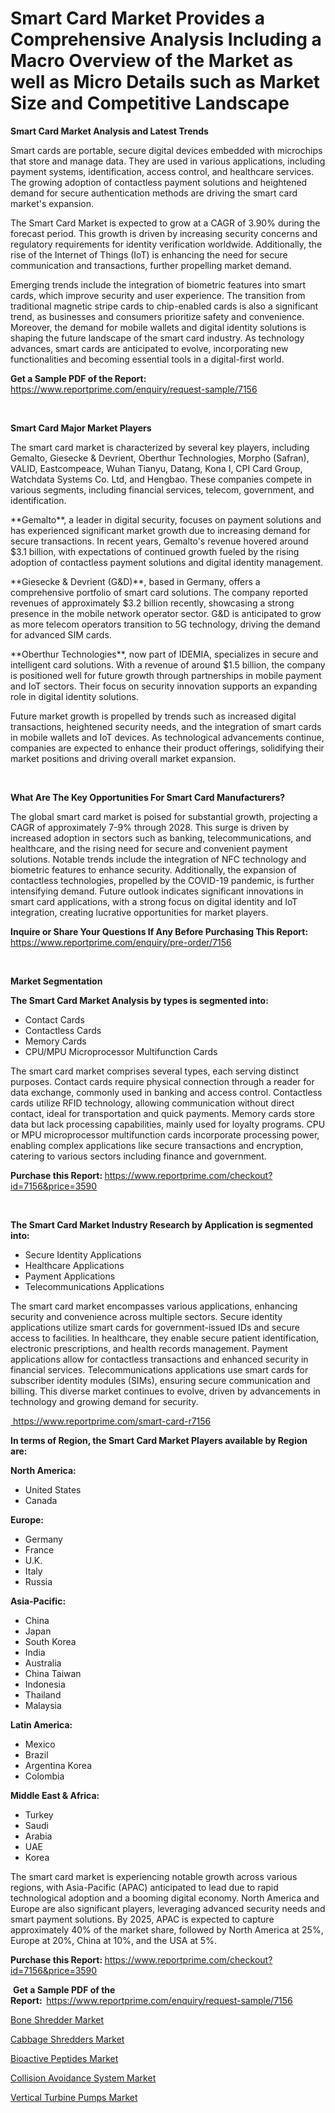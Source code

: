 <p><h1>Smart Card Market Provides a Comprehensive Analysis Including a Macro Overview of the Market as well as Micro Details such as Market Size and Competitive Landscape</h1></p><p><strong>Smart Card Market Analysis and Latest Trends</strong></p>
<p><p>Smart cards are portable, secure digital devices embedded with microchips that store and manage data. They are used in various applications, including payment systems, identification, access control, and healthcare services. The growing adoption of contactless payment solutions and heightened demand for secure authentication methods are driving the smart card market's expansion.</p><p>The Smart Card Market is expected to grow at a CAGR of 3.90% during the forecast period. This growth is driven by increasing security concerns and regulatory requirements for identity verification worldwide. Additionally, the rise of the Internet of Things (IoT) is enhancing the need for secure communication and transactions, further propelling market demand. </p><p>Emerging trends include the integration of biometric features into smart cards, which improve security and user experience. The transition from traditional magnetic stripe cards to chip-enabled cards is also a significant trend, as businesses and consumers prioritize safety and convenience. Moreover, the demand for mobile wallets and digital identity solutions is shaping the future landscape of the smart card industry. As technology advances, smart cards are anticipated to evolve, incorporating new functionalities and becoming essential tools in a digital-first world.</p></p>
<p><strong>Get a Sample PDF of the Report:&nbsp;</strong> <a href="https://www.reportprime.com/enquiry/request-sample/7156">https://www.reportprime.com/enquiry/request-sample/7156</a></p>
<p>&nbsp;</p>
<p><strong>Smart Card Major Market Players</strong></p>
<p><p>The smart card market is characterized by several key players, including Gemalto, Giesecke & Devrient, Oberthur Technologies, Morpho (Safran), VALID, Eastcompeace, Wuhan Tianyu, Datang, Kona I, CPI Card Group, Watchdata Systems Co. Ltd, and Hengbao. These companies compete in various segments, including financial services, telecom, government, and identification.</p><p>**Gemalto**, a leader in digital security, focuses on payment solutions and has experienced significant market growth due to increasing demand for secure transactions. In recent years, Gemalto's revenue hovered around $3.1 billion, with expectations of continued growth fueled by the rising adoption of contactless payment solutions and digital identity management.</p><p>**Giesecke & Devrient (G&D)**, based in Germany, offers a comprehensive portfolio of smart card solutions. The company reported revenues of approximately $3.2 billion recently, showcasing a strong presence in the mobile network operator sector. G&D is anticipated to grow as more telecom operators transition to 5G technology, driving the demand for advanced SIM cards.</p><p>**Oberthur Technologies**, now part of IDEMIA, specializes in secure and intelligent card solutions. With a revenue of around $1.5 billion, the company is positioned well for future growth through partnerships in mobile payment and IoT sectors. Their focus on security innovation supports an expanding role in digital identity solutions.</p><p>Future market growth is propelled by trends such as increased digital transactions, heightened security needs, and the integration of smart cards in mobile wallets and IoT devices. As technological advancements continue, companies are expected to enhance their product offerings, solidifying their market positions and driving overall market expansion.</p></p>
<p>&nbsp;</p>
<p><strong>What Are The Key Opportunities For Smart Card Manufacturers?</strong></p>
<p><p>The global smart card market is poised for substantial growth, projecting a CAGR of approximately 7-9% through 2028. This surge is driven by increased adoption in sectors such as banking, telecommunications, and healthcare, and the rising need for secure and convenient payment solutions. Notable trends include the integration of NFC technology and biometric features to enhance security. Additionally, the expansion of contactless technologies, propelled by the COVID-19 pandemic, is further intensifying demand. Future outlook indicates significant innovations in smart card applications, with a strong focus on digital identity and IoT integration, creating lucrative opportunities for market players.</p></p>
<p><strong>Inquire or Share Your Questions If Any Before Purchasing This Report:</strong> <a href="https://www.reportprime.com/enquiry/pre-order/7156">https://www.reportprime.com/enquiry/pre-order/7156</a></p>
<p>&nbsp;</p>
<p><strong>Market Segmentation</strong></p>
<p><strong>The Smart Card Market Analysis by types is segmented into:</strong></p>
<p><ul><li>Contact Cards</li><li>Contactless Cards</li><li>Memory Cards</li><li>CPU/MPU Microprocessor Multifunction Cards</li></ul></p>
<p><p>The smart card market comprises several types, each serving distinct purposes. Contact cards require physical connection through a reader for data exchange, commonly used in banking and access control. Contactless cards utilize RFID technology, allowing communication without direct contact, ideal for transportation and quick payments. Memory cards store data but lack processing capabilities, mainly used for loyalty programs. CPU or MPU microprocessor multifunction cards incorporate processing power, enabling complex applications like secure transactions and encryption, catering to various sectors including finance and government.</p></p>
<p><strong>Purchase this Report:&nbsp;</strong><a href="https://www.reportprime.com/checkout?id=7156&price=3590">https://www.reportprime.com/checkout?id=7156&price=3590</a></p>
<p>&nbsp;</p>
<p><strong>The Smart Card Market Industry Research by Application is segmented into:</strong></p>
<p><ul><li>Secure Identity Applications</li><li>Healthcare Applications</li><li>Payment Applications</li><li>Telecommunications Applications</li></ul></p>
<p><p>The smart card market encompasses various applications, enhancing security and convenience across multiple sectors. Secure identity applications utilize smart cards for government-issued IDs and secure access to facilities. In healthcare, they enable secure patient identification, electronic prescriptions, and health records management. Payment applications allow for contactless transactions and enhanced security in financial services. Telecommunications applications use smart cards for subscriber identity modules (SIMs), ensuring secure communication and billing. This diverse market continues to evolve, driven by advancements in technology and growing demand for security.</p></p>
<p><a href="https://www.reportprime.com/smart-card-r7156">&nbsp;https://www.reportprime.com/smart-card-r7156</a></p>
<p><strong>In terms of Region, the Smart Card Market Players available by Region are:</strong></p>
<p>
    <p> <strong> North America: </strong>
        <ul>
            <li>United States</li>
            <li>Canada</li>
        </ul>
        </p> 
    <p> <strong> Europe: </strong>
        <ul>
            <li>Germany</li>
            <li>France</li>
            <li>U.K.</li>
            <li>Italy</li>
            <li>Russia</li>
        </ul>
        </p> 
    <p> <strong> Asia-Pacific: </strong>
        <ul>
            <li>China</li>
            <li>Japan</li>
            <li>South Korea</li>
            <li>India</li>
            <li>Australia</li>
            <li>China Taiwan</li>
            <li>Indonesia</li>
            <li>Thailand</li>
            <li>Malaysia</li>
        </ul>
        </p> 
    <p> <strong> Latin America: </strong>
        <ul>
            <li>Mexico</li>
            <li>Brazil</li>
            <li>Argentina Korea</li>
            <li>Colombia</li>
        </ul>
        </p> 
    <p> <strong> Middle East & Africa: </strong>
        <ul>
            <li>Turkey</li>
            <li>Saudi</li>
            <li>Arabia</li>
            <li>UAE</li>
            <li>Korea</li>
        </ul>
    </p>
    </p>
<p><p>The smart card market is experiencing notable growth across various regions, with Asia-Pacific (APAC) anticipated to lead due to rapid technological adoption and a booming digital economy. North America and Europe are also significant players, leveraging advanced security needs and smart payment solutions. By 2025, APAC is expected to capture approximately 40% of the market share, followed by North America at 25%, Europe at 20%, China at 10%, and the USA at 5%.</p></p>
<p><strong>Purchase this Report: </strong><a href="https://www.reportprime.com/checkout?id=7156&price=3590">https://www.reportprime.com/checkout?id=7156&price=3590</a></p>
<p>&nbsp;<strong>Get a Sample PDF of the Report:&nbsp;&nbsp;</strong><a href="https://www.reportprime.com/enquiry/request-sample/7156">https://www.reportprime.com/enquiry/request-sample/7156</a></p>
<p><strong></strong></p>
<p><p><a href="https://issuu.com/reportprime-2/docs/bone-shredder-market-size-2030.pptx_63db135c438cc7">Bone Shredder Market</a></p><p><a href="https://issuu.com/reportprime-2/docs/cabbage-shredders-market-size-2030._cf740aabb22a4e">Cabbage Shredders Market</a></p><p><a href="https://www.linkedin.com/pulse/bioactive-peptides-market-trends-focusing-insight-forecast-0m7se?trackingId=8phHPtNKSoiLvp3ZTjWwwg%3D%3D">Bioactive Peptides Market</a></p><p><a href="https://www.linkedin.com/pulse/driving-factors-behind-collision-avoidance-system-market-o16ef?trackingId=5%2FNYOPArQYK9D2e5OuwR3w%3D%3D">Collision Avoidance System Market</a></p><p><a href="https://github.com/arionmp/Market-Research-Report-List-5/blob/main/vertical-turbine-pumps-market.md">Vertical Turbine Pumps Market</a></p></p>